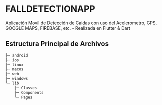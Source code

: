 # FALLDETECTIONAPP

Aplicación Movil de Detección de Caidas con uso del Acelerometro, GPS, GOOGLE MAPS, FIREBASE, etc. - Realizada en Flutter &amp; Dart

## Estructura Principal de Archivos

```bash
├─ android
├─ ios
├─ linux
├─ macos
├─ web
├─ windows
└─ lib
    ├─ Classes
    ├─ Components
    └─ Pages
```
